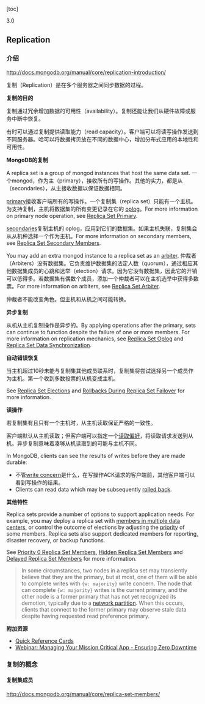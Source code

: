 [toc]

3.0

## Replication

### 介绍

http://docs.mongodb.org/manual/core/replication-introduction/

复制（Replication）是在多个服务器之间同步数据的过程。

**复制的目的**

复制通过冗余增加数据的可用性（availability）。复制还能让我们从硬件故障或服务中断中恢复。

有时可以通过复制提供读取能力（read capacity）。客户端可以将读写操作发送到不同服务器。哈可以将数据拷贝放在不同的数据中心，增加分布式应用的本地性和可用性。

**MongoDB的复制**

A replica set is a group of mongod instances that host the same data set. 一个mongod，作为主（primary），接收所有的写操作。其他的实力，都是从（secondaries），从主接收数据以保证数据相同。

[primary](http://docs.mongodb.org/manual/core/replica-set-primary/)接收客户端所有的写操作。一个复制集（replica set）只能有一个主机。为支持复制，主机将数据集的所有变更记录在它的 [oplog](http://docs.mongodb.org/manual/core/replica-set-oplog/)。For more information on primary node operation, see [Replica Set Primary](http://docs.mongodb.org/manual/core/replica-set-primary/).

[secondaries](http://docs.mongodb.org/manual/core/replica-set-secondary/)复制主机的 oplog，应用到它们的数据集。如果主机失联，复制集会从从机种选择一个作为主机。For more information on secondary members, see [Replica Set Secondary Members](http://docs.mongodb.org/manual/core/replica-set-secondary/).

You may add an extra mongod instance to a replica set as an [arbiter](http://docs.mongodb.org/manual/core/replica-set-arbiter/). 仲裁者（Arbiters）没有数据集。它负责维护数据集的法定人数（quorum），通过相应其他数据集成员的心跳和选举（election）请求。因为它没有数据集，因此它的开销可以低得多。若数据集有偶数个成员，添加一个仲裁者可以在主机选举中获得多数票。For more information on arbiters, see [Replica Set Arbiter](http://docs.mongodb.org/manual/core/replica-set-arbiter/).

仲裁者不能改变角色。但主机和从机之间可能转换。

**异步复制**

从机从主机复制操作是异步的。By applying operations after the primary, sets can continue to function despite the failure of one or more members. For more information on replication mechanics, see [Replica Set Oplog](http://docs.mongodb.org/manual/core/replica-set-oplog/#replica-set-oplog) and [Replica Set Data Synchronization](http://docs.mongodb.org/manual/core/replica-set-sync/#replica-set-sync).

**自动错误恢复**

当主机超过10秒未能与复制集其他成员联系时，复制集将尝试选择另一个成员作为主机。第一个收到多数投票的从机变成主机。

See [Replica Set Elections](http://docs.mongodb.org/manual/core/replica-set-elections/#replica-set-elections) and [Rollbacks During Replica Set Failover](http://docs.mongodb.org/manual/core/replica-set-rollbacks/#replica-set-rollbacks) for more information.

**读操作**

若复制集有且只有一个主机时，从主机读取保证严格的一致性。

客户端默认从主机读取；但客户端可以指定一个[读取偏好](http://docs.mongodb.org/manual/core/read-preference/)，将读取请求发送到从机。异步复制意味着凑够从机读取到的可能与主机不同。

In MongoDB, clients can see the results of writes before they are made durable:

- 不管[write concern](http://docs.mongodb.org/manual/reference/write-concern/)是什么，在写操作ACK请求的客户端前，其他客户端可以看到写操作的结果。
- Clients can read data which may be subsequently [rolled back](http://docs.mongodb.org/manual/core/replica-set-rollbacks/).

**其他特性**

Replica sets provide a number of options to support application needs. For example, you may deploy a replica set with [members in multiple data centers](http://docs.mongodb.org/manual/core/replica-set-architecture-geographically-distributed/), or control the outcome of elections by adjusting the [priority](http://docs.mongodb.org/manual/reference/command/replSetGetConfig/#replSetGetConfig.members[n].priority) of some members. Replica sets also support dedicated members for reporting, disaster recovery, or backup functions.

See [Priority 0 Replica Set Members](http://docs.mongodb.org/manual/core/replica-set-priority-0-member/#replica-set-secondary-only-members), [Hidden Replica Set Members](http://docs.mongodb.org/manual/core/replica-set-hidden-member/#replica-set-hidden-members) and [Delayed Replica Set Members](http://docs.mongodb.org/manual/core/replica-set-delayed-member/#replica-set-delayed-members) for more information.

> In some circumstances, two nodes in a replica set may transiently believe that they are the primary, but at most, one of them will be able to complete writes with `{w: majority}` write concern. The node that can complete `{w: majority}` writes is the current primary, and the other node is a former primary that has not yet recognized its demotion, typically due to a [network partition](http://docs.mongodb.org/manual/reference/glossary/#term-network-partition). When this occurs, clients that connect to the former primary may observe stale data despite having requested read preference primary.

**附加资源**

- [Quick Reference Cards](https://www.mongodb.com/lp/misc/quick-reference-cards?jmp=docs&_ga=1.258757897.2037076241.1438306699)
- [Webinar: Managing Your Mission Critical App - Ensuring Zero Downtime](http://www.mongodb.com/webinar/managing-mission-critical-app-downtime?jmp=docs&_ga=1.258757897.2037076241.1438306699)

### 复制的概念

#### 复制集成员

http://docs.mongodb.org/manual/core/replica-set-members/




